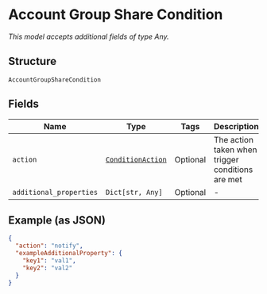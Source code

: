 
# Account Group Share Condition

*This model accepts additional fields of type Any.*

## Structure

`AccountGroupShareCondition`

## Fields

| Name | Type | Tags | Description |
|  --- | --- | --- | --- |
| `action` | [`ConditionAction`](../../doc/models/condition-action.md) | Optional | The action taken when trigger conditions are met |
| `additional_properties` | `Dict[str, Any]` | Optional | - |

## Example (as JSON)

```json
{
  "action": "notify",
  "exampleAdditionalProperty": {
    "key1": "val1",
    "key2": "val2"
  }
}
```

